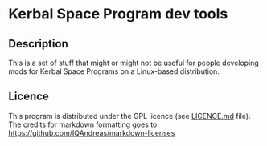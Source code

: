 Kerbal Space Program dev tools
==============================

Description
-----------

This is a set of stuff that might or might not be useful for people
developing mods for Kerbal Space Programs on a Linux-based distribution.

Licence
-------

This program is distributed under the GPL licence (see
[LICENCE.md](LICENCE.md) file). The credits for markdown formatting goes
to https://github.com/IQAndreas/markdown-licenses
